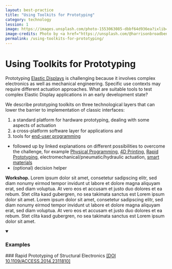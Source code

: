 ```yaml
---
layout: best-practice
title: "Using Toolkits for Prototyping"
category: technology
lession: 1
image: https://images.unsplash.com/photo-1553063085-dbbf64d936ea?ixlib=rb-1.2.1&ixid=eyJhcHBfaWQiOjEyMDd9&auto=format&fit=crop&w=1489&q=80
image-credits: Photo by <a href="https://unsplash.com/@harrisonbroadbent?utm_source=unsplash&amp;utm_medium=referral&amp;utm_content=creditCopyText">Harrison Broadbent</a> on <a href="/s/photos/arduino?utm_source=unsplash&amp;utm_medium=referral&amp;utm_content=creditCopyText">Unsplash</a>
permalink: /using-toolkits-for-prototyping/
---
```

# Using Toolkits for Prototyping
Prototyping [Elastic Displays](/terms/elastic-display) is challenging because it involves complex electronics as well as mechanical engineering. Specific use contexts may require different actuation approaches. What are suitable tools to test complex Elastic Display applications in an early development state?

We describe prototyping toolkits on three technological layers that can lower the barrier to implementation of classic interfaces: 
1. a standard platform for hardware prototyping, dealing with some aspects of actuation
2. a cross-platform software layer for applications and
3. tools for [end-user programming](/terms/end-userprogramming)

- followed up by linked explanations on different possibilities to overcome the challenge, for example [Physical Programming](/terms/physical-programming), [4D Printing](/terms/4d-printing), [Rapid Prototyping](/terms/rapid-prototyping), electromechanical/pneumatic/hydraulic actuation, [smart materials](/terms/smart-materials)
- (optional) decision helper

**Workshop.** Lorem ipsum dolor sit amet, consetetur sadipscing elitr, sed diam nonumy eirmod tempor invidunt ut labore et dolore magna aliquyam erat, sed diam voluptua. At vero eos et accusam et justo duo dolores et ea rebum. Stet clita kasd gubergren, no sea takimata sanctus est Lorem ipsum dolor sit amet. Lorem ipsum dolor sit amet, consetetur sadipscing elitr, sed diam nonumy eirmod tempor invidunt ut labore et dolore magna aliquyam erat, sed diam voluptua. At vero eos et accusam et justo duo dolores et ea rebum. Stet clita kasd gubergren, no sea takimata sanctus est Lorem ipsum dolor sit amet.

<details markdown="1" open>
<summary><h3>Examples</h3></summary> 
### Rapid Prototyping of Structural Electronics   
<a href="https://ieeexplore.ieee.org/document/6766751" target="_blank">[DOI 10.1109/ACCESS.2014.2311810]</a>
</details>

